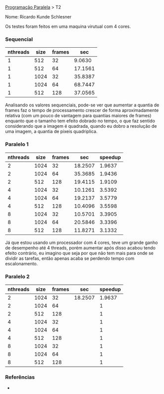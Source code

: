 [Programação Paralela](https://github.com/AndreaInfUFSM/elc139-2018a) > T2

Nome: Ricardo Kunde Schlesner

Os testes foram feitos em uma maquina virutual com 4 cores.

### Sequencial

| nthreads | size    | frames    | sec     |
|----------|---------|-----------|---------|
| 1        | 512     | 32        | 9.0630  |
| 1        | 512     | 64        | 17.1561 |
| 1        | 1024    | 32        | 35.8387 |
| 1        | 1024    | 64        | 68.7447 |
| 1        | 512     | 128       | 37.0565 |

Analisando os valores sequenciais, pode-se ver que aumentar a quantia de frames faz o tempo de processamento crescer de forma aproximadamente relativa (com um pouco de vantagem para quantias maiores de frames) enquanto que o tamanho tem efeito dobrado no tempo, o que faz sentido considerando que a imagem é quadrada, quando eu dobro a resolução de uma imagem, a quantia de pixeis quadriplica.

### Paralelo 1

| nthreads | size    | frames    | sec     | speedup | 
|----------|---------|-----------|---------|---------|
| 2        | 1024    | 32        | 18.2507 | 1.9637  |
| 2        | 1024    | 64        | 35.3685 | 1.9436  |
| 2        | 512     | 128       | 19.4115 | 1.9109  |
| 4        | 1024    | 32        | 10.1261 | 3.5392  |
| 4        | 1024    | 64        | 19.2137 | 3.5779  |
| 4        | 512     | 128       | 10.4096 | 3.5598  |
| 8        | 1024    | 32        | 10.5701 | 3.3905  |
| 8        | 1024    | 64        | 20.5846 | 3.3396  |
| 8        | 512     | 128       | 11.8271 | 3.1332  |

Já que estou usando um processador com 4 cores, teve um grande ganho de desempenho até 4 threads, porém aumentar após disso acabou tendo efeito contrário, eu imagino que seja por que não tem mais para onde se dividir as tarefas, então apenas acaba se perdendo tempo com escalonamento.

### Paralelo 2

| nthreads | size    | frames    | sec     | speedup | 
|----------|---------|-----------|---------|---------|
| 2        | 1024    | 32        | 18.2507 | 1.9637  |
| 2        | 1024    | 64        |  | 1       |
| 2        | 512     | 128       |  | 1       |
| 4        | 1024    | 32        |  | 1       |
| 4        | 1024    | 64        |  | 1       |
| 4        | 512     | 128       |  | 1       |
| 8        | 1024    | 32        |  | 1       |
| 8        | 1024    | 64        |  | 1       |
| 8        | 512     | 128       |  | 1       |


### Referências
-

